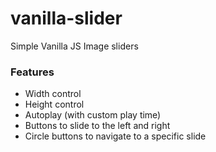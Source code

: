 # vanilla-slider

Simple Vanilla JS Image sliders

### Features

- Width control
- Height control
- Autoplay (with custom play time)
- Buttons to slide to the left and right
- Circle buttons to navigate to a specific slide
